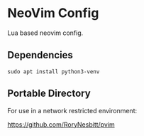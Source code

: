 # NeoVim Config

Lua based neovim config.

## Dependencies

```
sudo apt install python3-venv
```

## Portable Directory

For use in a network restricted environment:

https://github.com/RoryNesbitt/pvim
